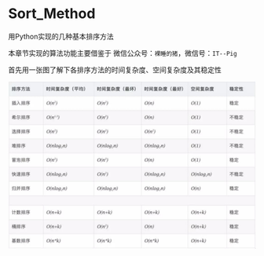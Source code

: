 # Sort_Method
用Python实现的几种基本排序方法

本章节实现的算法功能主要借鉴于 微信公众号：`裸睡的猪`，微信号：`IT--Pig`


首先用一张图了解下各排序方法的时间复杂度、空间复杂度及其稳定性

![Image Text](https://github.com/MangoloD/Sort_Method/blob/master/images/all_sort.jpg?raw=true)
